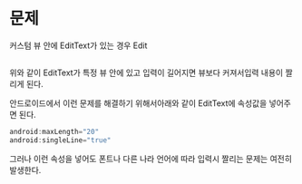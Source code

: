 
# 문제

커스텀 뷰 안에 EditText가 있는 경우 Edit

![]()

위와 같이 EditText가 특정 뷰 안에 있고 입력이 길어지면 뷰보다 커져서입력 내용이 짤리게 된다.

안드로이드에서 이런 문제를 해결하기 위해서아래와 같이 EditText에 속성값을 넣어주면 된다.

```kotlin
android:maxLength="20"
android:singleLine="true"
```

그러나 이런 속성을 넣어도 폰트나 다른 나라 언어에 따라 입력시 짤리는 문제는 여전히 발생한다.
